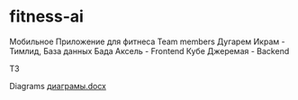 # fitness-ai
Мобильное Приложение для фитнеса
Team members 
Дугарем Икрам - Тимлид, База данных
Бада Аксель   - Frontend
Кубе Джеремая - Backend 

ТЗ



Diagrams
[диаграмы.docx](https://github.com/user-attachments/files/19524968/default.docx)


